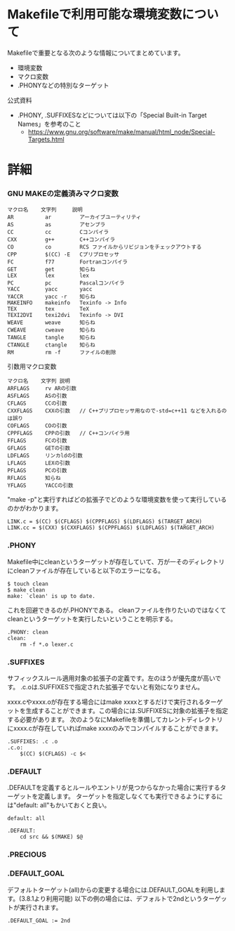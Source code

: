# Makefileで利用可能な環境変数について

Makefileで重要となる次のような情報についてまとめています。
- 環境変数
- マクロ変数
- .PHONYなどの特別なターゲット

公式資料

- .PHONY, .SUFFIXESなどについては以下の「Special Built-in Target Names」を参考のこと
  - https://www.gnu.org/software/make/manual/html_node/Special-Targets.html

# 詳細
### GNU MAKEの定義済みマクロ変数
```
マクロ名    文字列     説明
AR          ar         アーカイブユーティリティ
AS          as         アセンブラ
CC          cc         Cコンパイラ
CXX         g++        C++コンパイラ
CO          co         RCS ファイルからリビジョンをチェックアウトする
CPP         $(CC) -E   Cプリプロセッサ
FC          f77        Fortranコンパイラ
GET         get        知らね
LEX         lex        lex
PC          pc         Pascalコンパイラ
YACC        yacc       yacc
YACCR       yacc -r    知らね
MAKEINFO    makeinfo   Texinfo -> Info
TEX         tex        TeX
TEXI2DVI    texi2dvi   Texinfo -> DVI
WEAVE       weave      知らね
CWEAVE      cweave     知らね
TANGLE      tangle     知らね
CTANGLE     ctangle    知らね
RM          rm -f      ファイルの削除
```

引数用マクロ変数
```
マクロ名    文字列 説明
ARFLAGS     rv ARの引数
ASFLAGS     ASの引数
CFLAGS      CCの引数
CXXFLAGS    CXXの引数   // C++プリプロセッサ用なので-std=c++11 などを入れるのは誤り
COFLAGS     COの引数
CPPFLAGS    CPPの引数   // C++コンパイラ用
FFLAGS      FCの引数
GFLAGS      GETの引数
LDFLAGS     リンカldの引数
LFLAGS      LEXの引数
PFLAGS      PCの引数
RFLAGS      知らね
YFLAGS      YACCの引数
```

"make -p"と実行すればどの拡張子でどのような環境変数を使って実行しているのかがわかります。
```
LINK.c = $(CC) $(CFLAGS) $(CPPFLAGS) $(LDFLAGS) $(TARGET_ARCH)
LINK.cc = $(CXX) $(CXXFLAGS) $(CPPFLAGS) $(LDFLAGS) $(TARGET_ARCH)
```

### .PHONY
Makefile中にcleanというターゲットが存在していて、万が一そのディレクトリにcleanファイルが存在していると以下のエラーになる。
```
$ touch clean
$ make clean
make: `clean' is up to date.
```

これを回避できるのが.PHONYである。
cleanファイルを作りたいのではなくてcleanというターゲットを実行したいということを明示する。
```
.PHONY: clean
clean:
	rm -f *.o lexer.c
```

### .SUFFIXES
サフィックスルール適用対象の拡張子の定義です。左のほうが優先度が高いです。
.c.oは.SUFFIXESで指定された拡張子でないと有効になりません。

xxxx.cやxxxx.oが存在する場合にはmake xxxxとするだけで実行されるターゲットを生成することができます。この場合には.SUFFIXESに対象の拡張子を指定する必要があります。
次のようなにMakefileを準備してカレントディレクトリにxxxx.cが存在していればmake xxxxのみでコンパイルすることができます。
```
.SUFFIXES: .c .o
.c.o:
	$(CC) $(CFLAGS) -c $<
```


### .DEFAULT
.DEFAULTを定義するとルールやエントリが見つからなかった場合に実行するターゲットを定義します。
ターゲットを指定しなくても実行できるようにするには"default: all"もかいておくと良い。
```
default: all

.DEFAULT:
	cd src && $(MAKE) $@
```

### .PRECIOUS


### .DEFAULT_GOAL
デフォルトターゲット(all)からの変更する場合には.DEFAULT_GOALを利用します。(3.8.1より利用可能) 
以下の例の場合には、デフォルトで2ndというターゲットが実行されます。
```
.DEFAULT_GOAL := 2nd 
```

